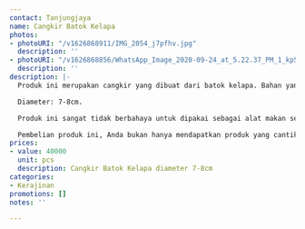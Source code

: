 ```yaml
---
contact: Tanjungjaya
name: Cangkir Batok Kelapa
photos:
- photoURI: "/v1626868911/IMG_2054_j7pfhv.jpg"
  description: ''
- photoURI: "/v1626868856/WhatsApp_Image_2020-09-24_at_5.22.37_PM_1_kp5iy6.jpg"
  description: ''
description: |-
  Produk ini merupakan cangkir yang dibuat dari batok kelapa. Bahan yang digunakan menggunakan barang berkualitas ekspor sehingga memiliki kualitas yang sangat tinggi. Produk dibuat oleh pengrajin di destinasi wisata Tanjung Lesung.

  Diameter: 7-8cm.

  Produk ini sangat tidak berbahaya untuk dipakai sebagai alat makan sehari-hari karena dipoles menggunakan pelapis kayu 100% natural biopolish food grade yang aman.

  Pembelian produk ini, Anda bukan hanya mendapatkan produk yang cantik namun juga ikut berkontribusi terhadap kesejahteraan masyarakat.
prices:
- value: 40000
  unit: pcs
  description: Cangkir Batok Kelapa diameter 7-8cm
categories:
- Kerajinan
promotions: []
notes: ''

---
```


